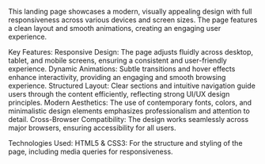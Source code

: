 This landing page showcases a modern, visually appealing design with full responsiveness across various devices and screen sizes. The page features a clean layout and smooth animations, creating an engaging user experience.

Key Features:
Responsive Design: The page adjusts fluidly across desktop, tablet, and mobile screens, ensuring a consistent and user-friendly experience.
Dynamic Animations: Subtle transitions and hover effects enhance interactivity, providing an engaging and smooth browsing experience.
Structured Layout: Clear sections and intuitive navigation guide users through the content efficiently, reflecting strong UI/UX design principles.
Modern Aesthetics: The use of contemporary fonts, colors, and minimalistic design elements emphasizes professionalism and attention to detail.
Cross-Browser Compatibility: The design works seamlessly across major browsers, ensuring accessibility for all users.

Technologies Used:
HTML5 & CSS3: For the structure and styling of the page, including media queries for responsiveness.
